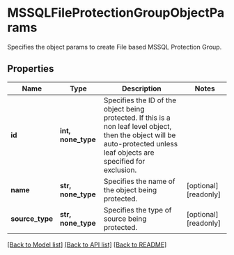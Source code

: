 # MSSQLFileProtectionGroupObjectParams

Specifies the object params to create File based MSSQL Protection Group.

## Properties
Name | Type | Description | Notes
------------ | ------------- | ------------- | -------------
**id** | **int, none_type** | Specifies the ID of the object being protected. If this is a non leaf level object, then the object will be auto-protected unless leaf objects are specified for exclusion. | 
**name** | **str, none_type** | Specifies the name of the object being protected. | [optional] [readonly] 
**source_type** | **str, none_type** | Specifies the type of source being protected. | [optional] [readonly] 

[[Back to Model list]](../README.md#documentation-for-models) [[Back to API list]](../README.md#documentation-for-api-endpoints) [[Back to README]](../README.md)


